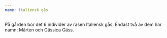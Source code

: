 ```yaml
---
name: Italiensk gås
---
```


På gården bor det 6 individer av rasen Italiensk gås. Endast två av dem har namn; Mårten och Gässica Gäss.
